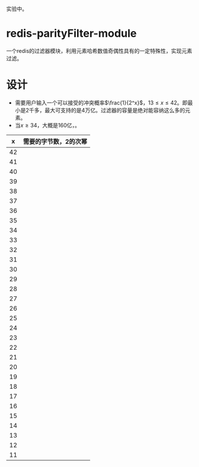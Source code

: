 实验中。

# redis-parityFilter-module

一个redis的过滤器模块，利用元素哈希数值奇偶性具有的一定特殊性，实现元素过滤。



# 设计

- 需要用户输入一个可以接受的冲突概率$\frac{1}{2^x}$，$13 \leq x\leq 42$。即最小是2千多，最大可支持的是4万亿。过滤器的容量是绝对能容纳这么多的元素。
- 当$x \geq 34$，大概是160亿，。

| x    | 需要的字节数，2的次幂 |
| ---- | --------------------- |
| 42   |                       |
| 41   |                       |
| 40   |                       |
| 39   |                       |
| 38   |                       |
| 37   |                       |
| 36   |                       |
| 35   |                       |
| 34   |                       |
| 33   |                       |
| 32   |                       |
| 31   |                       |
| 30   |                       |
| 29   |                       |
| 28   |                       |
| 27   |                       |
| 26   |                       |
| 25   |                       |
| 24   |                       |
| 23   |                       |
| 22   |                       |
| 21   |                       |
| 20   |                       |
| 19   |                       |
| 18   |                       |
| 17   |                       |
| 16   |                       |
| 15   |                       |
| 14   |                       |
| 13   |                       |
| 12   |                       |
| 11   |                       |



































